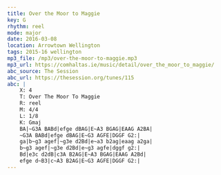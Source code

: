 ```yaml
---
title: Over the Moor to Maggie
key: G
rhythm: reel
mode: major
date: 2016-03-08
location: Arrowtown Wellington
tags: 2015-16 wellington 
mp3_file: /mp3/over-the-moor-to-maggie.mp3
mp3_url: https://comhaltas.ie/music/detail/over_the_moor_to_maggie/
abc_source: The Session
abc_url: https://thesession.org/tunes/115
abc: |
    X: 4
    T: Over The Moor To Maggie
    R: reel
    M: 4/4
    L: 1/8
    K: Gmaj
    BA|~G3A BABd|efge dBAG|E~A3 BGAG|EAAG A2BA|
    ~G3A BABd|efge dBAG|E~G3 AGFE|DGGF G2:|
    ga|b~g3 agef|~g3e d2Bd|e~a3 b2ag|eaag a2ga|
    b~g3 agef|~g3e d2Bd|e~g3 agfe|dggf g2:|
    Bd|e3c d2dB|c3A B2AG|E~A3 BGAG|EAAG A2Bd|
    efge d~B3|c~A3 B2AG|E~G3 AGFE|DGGF G2:|
---
```

